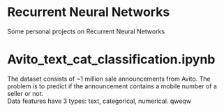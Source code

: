 # Recurrent Neural Networks
Some personal projects on Recurrent Neural Networks
# Avito_text_cat_classification.ipynb
The dataset consists of ~1 million sale announcements from Avito. The problem is to predict if the announcement contains a mobile number of a seller or not. </br>
Data features have 3 types: text, categorical, numerical.
qweqw
